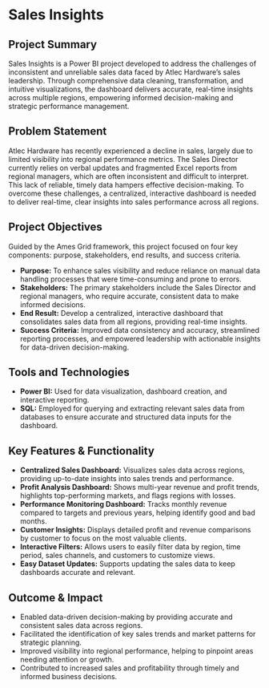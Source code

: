 # Sales Insights

## Project Summary

Sales Insights is a Power BI project developed to address the challenges of inconsistent and unreliable sales data faced by Atlec Hardware’s sales leadership. Through comprehensive data cleaning, transformation, and intuitive visualizations, the dashboard delivers accurate, real-time insights across multiple regions, empowering informed decision-making and strategic performance management.

## Problem Statement

Atlec Hardware has recently experienced a decline in sales, largely due to limited visibility into regional performance metrics. The Sales Director currently relies on verbal updates and fragmented Excel reports from regional managers, which are often inconsistent and difficult to interpret. This lack of reliable, timely data hampers effective decision-making. To overcome these challenges, a centralized, interactive dashboard is needed to deliver real-time, clear insights into sales performance across all regions.

## Project Objectives

Guided by the Ames Grid framework, this project focused on four key components: purpose, stakeholders, end results, and success criteria.

- **Purpose:** To enhance sales visibility and reduce reliance on manual data handling processes that were time-consuming and prone to errors.
- **Stakeholders:** The primary stakeholders include the Sales Director and regional managers, who require accurate, consistent data to make informed decisions.
- **End Result:** Develop a centralized, interactive dashboard that consolidates sales data from all regions, providing real-time insights.
- **Success Criteria:** Improved data consistency and accuracy, streamlined reporting processes, and empowered leadership with actionable insights for data-driven decision-making.

## Tools and Technologies

- **Power BI:** Used for data visualization, dashboard creation, and interactive reporting.
- **SQL:** Employed for querying and extracting relevant sales data from databases to ensure accurate and structured data inputs for the dashboard.

## Key Features & Functionality

- **Centralized Sales Dashboard:** Visualizes sales data across regions, providing up-to-date insights into sales trends and performance.
- **Profit Analysis Dashboard:** Shows multi-year revenue and profit trends, highlights top-performing markets, and flags regions with losses.
- **Performance Monitoring Dashboard:** Tracks monthly revenue compared to targets and previous years, helping identify good and bad months.
- **Customer Insights:** Displays detailed profit and revenue comparisons by customer to focus on the most valuable clients.
- **Interactive Filters:** Allows users to easily filter data by region, time period, sales channels, and customers to customize views.
- **Easy Dataset Updates:** Supports updating the sales data to keep dashboards accurate and relevant.

## Outcome & Impact

- Enabled data-driven decision-making by providing accurate and consistent sales data across regions.
- Facilitated the identification of key sales trends and market patterns for strategic planning.
- Improved visibility into regional performance, helping to pinpoint areas needing attention or growth.
- Contributed to increased sales and profitability through timely and informed business decisions.
